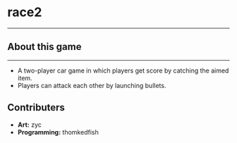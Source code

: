 # race2
*** 
## About this game
***
- A two-player car game in which players get score by catching the aimed item.
- Players can attack each other by launching bullets.

## Contributers
- **Art:** zyc
- **Programming:** thomkedfish
